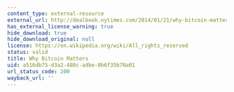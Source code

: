 ```yaml
---
content_type: external-resource
external_url: http://dealbook.nytimes.com/2014/01/21/why-bitcoin-matters/
has_external_license_warning: true
hide_download: true
hide_download_original: null
license: https://en.wikipedia.org/wiki/All_rights_reserved
status: valid
title: Why Bitcoin Matters
uid: a516db75-d3a2-480c-adbe-0b6f35b70a01
url_status_code: 200
wayback_url: ''
---
```


